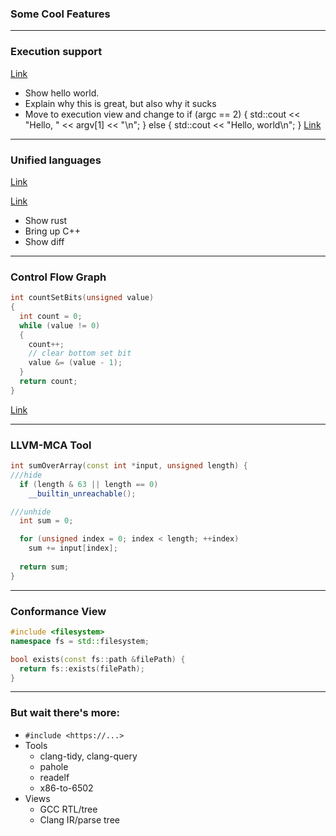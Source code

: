 <div class="white-bg">

### Some Cool Features

</div>

---

<div class="white-bg">

### Execution support

[Link](https://godbolt.org/#g:!((g:!((g:!((h:codeEditor,i:(fontScale:2.23,j:1,lang:c%2B%2B,source:'%23include+%3Ciostream%3E%0A%0Aint+main(int+argc,+const+char+*argv%5B%5D)+%7B%0A++++std::cout+%3C%3C+%22Hello,+world%5Cn%22%3B%0A%7D'),l:'5',n:'0',o:'C%2B%2B+source+%231',t:'0')),k:50,l:'4',n:'0',o:'',s:0,t:'0'),(g:!((g:!((h:compiler,i:(compiler:g91,filters:(b:'0',binary:'1',commentOnly:'0',demangle:'0',directives:'0',execute:'0',intel:'0',libraryCode:'1',trim:'1'),fontScale:2.23,lang:c%2B%2B,libs:!(),options:'-O2',source:1),l:'5',n:'0',o:'x86-64+gcc+9.1+(Editor+%231,+Compiler+%231)+C%2B%2B',t:'0')),k:50,l:'4',m:50,n:'0',o:'',s:0,t:'0'),(g:!((h:output,i:(compiler:1,editor:1,fontScale:2.23,wrap:'1'),l:'5',n:'0',o:'%231+with+x86-64+gcc+9.1',t:'0')),header:(),l:'4',m:50,n:'0',o:'',s:0,t:'0')),k:50,l:'3',n:'0',o:'',t:'0')),l:'2',n:'0',o:'',t:'0')),version:4)


<aside class="notes">

* Show hello world.
* Explain why this is great, but also why it sucks
* Move to execution view and change to 
  if (argc == 2) {
    std::cout << "Hello, " << argv[1] << "\n";
  } else {
    std::cout << "Hello, world\n";
  }
[Link](https://godbolt.org/#g:!((g:!((g:!((h:codeEditor,i:(fontScale:2.23,j:1,lang:c%2B%2B,source:'%23include+%3Ciostream%3E%0A%0Aint+main(int+argc,+const+char+*argv%5B%5D)+%7B%0A++if+(argc+%3D%3D+2)+%7B%0A++++std::cout+%3C%3C+%22Hello,+%22+%3C%3C+argv%5B1%5D+%3C%3C+%22%5Cn%22%3B%0A++%7D+else+%7B%0A++++std::cout+%3C%3C+%22Hello,+world%5Cn%22%3B%0A++%7D%0A%7D'),l:'5',n:'0',o:'C%2B%2B+source+%231',t:'0')),k:50,l:'4',n:'0',o:'',s:0,t:'0'),(g:!((h:executor,i:(argsPanelShown:'1',compilationPanelShown:'0',compiler:g91,compilerOutShown:'0',execArgs:'',execStdin:'',fontScale:2.23,lang:c%2B%2B,libs:!(),options:'-O2',source:1,stdinPanelShown:'1'),l:'5',n:'0',o:'x86-64+gcc+9.1+Executor+(Editor+%231)+C%2B%2B',t:'0')),header:(),k:50,l:'4',n:'0',o:'',s:0,t:'0')),l:'2',n:'0',o:'',t:'0')),version:4)

</aside>

</div>

---

<div class="white-bg">

### Unified languages

[Link](https://godbolt.org/#g:!((g:!((g:!((h:codeEditor,i:(fontScale:2.2290251120639994,j:1,lang:rust,source:'//+Type+your+code+here,+or+load+an+example.%0Apub+fn+square(num:+i32)+-%3E+i32+%7B%0A++++num+*+num%0A%7D%0A'),l:'5',n:'0',o:'Rust+source+%231',t:'0')),k:50,l:'4',n:'0',o:'',s:0,t:'0'),(g:!((h:compiler,i:(compiler:r1330,filters:(b:'0',binary:'1',commentOnly:'0',demangle:'0',directives:'0',execute:'1',intel:'0',libraryCode:'1',trim:'1'),fontScale:2.2290251120639994,lang:rust,libs:!(),options:'-O',source:1),l:'5',n:'0',o:'rustc+1.33.0+(Editor+%231,+Compiler+%231)+Rust',t:'0')),k:50,l:'4',n:'0',o:'',s:0,t:'0')),l:'2',n:'0',o:'',t:'0')),version:4)

[Link](https://godbolt.org/#g:!((g:!((g:!((g:!((h:codeEditor,i:(fontScale:2.2290251120639994,j:1,lang:rust,source:'pub+fn+xDividedByY(x:+i32,+y:+i32)+-%3E+i32+%7B%0A++++x+/+y%0A%7D%0A'),l:'5',n:'0',o:'Rust+source+%231',t:'0')),k:50,l:'4',m:50,n:'0',o:'',s:0,t:'0'),(g:!((h:codeEditor,i:(fontScale:2.23,j:2,lang:c%2B%2B,source:'int+xDividedByY(int+x,+int+y)+%7B%0A++return+x+/+y%3B%0A%7D'),l:'5',n:'0',o:'C%2B%2B+source+%232',t:'0')),header:(),l:'4',m:50,n:'0',o:'',s:0,t:'0')),k:50,l:'3',n:'0',o:'',t:'0'),(g:!((g:!((h:compiler,i:(compiler:r1330,filters:(b:'0',binary:'1',commentOnly:'0',demangle:'0',directives:'0',execute:'1',intel:'0',libraryCode:'1',trim:'1'),fontScale:2.2290251120639994,lang:rust,libs:!(),options:'-O',source:1),l:'5',n:'0',o:'rustc+1.33.0+(Editor+%231,+Compiler+%231)+Rust',t:'0')),k:50,l:'4',m:50,n:'0',o:'',s:0,t:'0'),(g:!((h:compiler,i:(compiler:clang800,filters:(b:'0',binary:'1',commentOnly:'0',demangle:'0',directives:'0',execute:'1',intel:'0',libraryCode:'1',trim:'1'),fontScale:2.23,lang:c%2B%2B,libs:!(),options:'-O1',source:2),l:'5',n:'0',o:'x86-64+clang+8.0.0+(Editor+%232,+Compiler+%232)+C%2B%2B',t:'0')),header:(),l:'4',m:50,n:'0',o:'',s:0,t:'0')),k:50,l:'3',n:'0',o:'',t:'0')),l:'2',n:'0',o:'',t:'0')),version:4)

<aside class="notes">

* Show rust
* Bring up C++
* Show diff

</aside>

</div>

---

### Control Flow Graph <!-- .element: class="white-bg" -->

```cpp
int countSetBits(unsigned value)
{
  int count = 0;
  while (value != 0)
  {
    count++;
    // clear bottom set bit
    value &= (value - 1);
  }
  return count;
}
```
<!-- .element: data-ce -->

[Link](https://godbolt.org/#g:!((g:!((g:!((h:codeEditor,i:(fontScale:2.5,j:1,lang:c%2B%2B,source:'int+countSetBits(unsigned+a)%0A%7B%0A++int+count+%3D+0%3B%0A++while+(a+!!%3D+0)%0A++%7B%0A++++count%2B%2B%3B%0A++++//+clear+bottom+set+bit%0A++++a+%26%3D+(a+-+1)%3B%0A++%7D%0A++return+count%3B%0A%7D%0A'),l:'5',n:'0',o:'C%2B%2B+source+%231',t:'0')),k:33.333333333333336,l:'4',n:'0',o:'',s:0,t:'0'),(g:!((h:compiler,i:(compiler:g82,filters:(b:'0',binary:'1',commentOnly:'0',demangle:'0',directives:'0',execute:'1',intel:'0',libraryCode:'1',trim:'0'),fontScale:3,lang:c%2B%2B,libs:!(),options:'-O2+-march%3Dhaswell+-Wall+-Wextra+-pedantic',source:1),l:'5',n:'0',o:'x86-64+gcc+8.2+(Editor+%231,+Compiler+%231)+C%2B%2B',t:'0')),k:33.333333333333336,l:'4',n:'0',o:'',s:0,t:'0'),(g:!((h:cfg,i:(editorid:1,j:1,options:(navigation:'1',physics:'1'),pos:(___x:0,___y:-7),scale:1,selectedFn:'countSetBits(unsigned+int):'),l:'5',n:'0',o:'x86-64+gcc+8.2+Graph+Viewer+(Editor+%231,+Compiler+%231)',t:'0')),k:33.33333333333333,l:'4',n:'0',o:'',s:0,t:'0')),l:'2',n:'0',o:'',t:'0')),version:4)

---

### LLVM-MCA Tool<!-- .element: class="white-bg" -->

```cpp
int sumOverArray(const int *input, unsigned length) {
///hide
  if (length & 63 || length == 0)
    __builtin_unreachable();

///unhide
  int sum = 0;

  for (unsigned index = 0; index < length; ++index)
    sum += input[index];
  
  return sum;
}
```
<!-- .element: data-ce data-ce-options="-O3" --->

---

### Conformance View<!-- .element: class="white-bg" -->

```cpp
#include <filesystem>
namespace fs = std::filesystem;

bool exists(const fs::path &filePath) {
  return fs::exists(filePath); 
}
```
<!-- .element: data-ce data-ce-options="-O2 -std=c++17" --->

---

<div class="white-bg">

### But wait there's more:

* `#include <https://...>`
* Tools
  * clang-tidy, clang-query
  * pahole
  * readelf
  * x86-to-6502
* Views
    * GCC RTL/tree
    * Clang IR/parse tree

</div>
